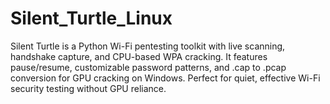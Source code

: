 # Silent_Turtle_Linux
Silent Turtle is a Python Wi-Fi pentesting toolkit with live scanning, handshake capture, and CPU-based WPA cracking. It features pause/resume, customizable password patterns, and .cap to .pcap conversion for GPU cracking on Windows. Perfect for quiet, effective Wi-Fi security testing without GPU reliance.
